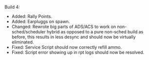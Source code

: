 Build 4:
- Added: Rally Points.
- Added: Earpluggs on spawn.
- Changed: Rewrote big parts of ADS/ACS to work on non-sched/scheduler hybrid as opposed to a pure non-sched build as before, this results in less desync
and should now be virtually eliminated.
- Fixed: Service Script should now correctly refill ammo.
- Fixed: Script error showing up in rpt logs should now be resolved.
